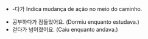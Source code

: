 - -다가
Indica mudança de ação no meio do caminho.
* 공부하다가 잠들었어요. (Dormiu enquanto estudava.)
* 걷다가 넘어졌어요. (Caiu enquanto andava.)